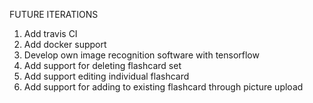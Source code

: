 FUTURE ITERATIONS
1) Add travis CI
2) Add docker support
3) Develop own image recognition software with tensorflow
4) Add support for deleting flashcard set
5) Add support editing individual flashcard
6) Add support for adding to existing flashcard through picture upload
